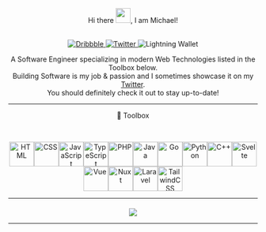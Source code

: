 <div align="center">
  Hi there <img src="https://raw.githubusercontent.com/MartinHeinz/MartinHeinz/master/wave.gif" height="30px" width="30px">, I am Michael!
</div>

<p align="center">
  <br />
  <a href="https://dribbble.com/michaelsi">
     <img alt="Dribbble" src="https://img.shields.io/badge/-%20dribbble-%23ff69b4?style=flat-square">
  </a>
  <a href="https://twitter.com/michaelsiemin">
    <img alt="Twitter" src="https://img.shields.io/badge/-twitter-1C9CEA?style=flat-square">
  </a>
  <img alt="Lightning Wallet" src="https://img.shields.io/badge/lightning-michaelsi%40getalby.com-yellow">
</p>

<div align="center">
  A Software Engineer specializing in modern Web Technologies listed in the Toolbox below.
  <br />
  Building Software is my job & passion and I sometimes showcase it on my <a href="https://twitter.com/michaelsiemin">Twitter</a>.
  <br />
  You should definitely check it out to stay up-to-date!
</div>

---
<p align="center">🧰 Toolbox</p>
  
<div align="center">
  
  <img src="https://cdn.worldvectorlogo.com/logos/html-1.svg" alt="HTML" width="50px" height="50px" /><img src="https://cdn.worldvectorlogo.com/logos/css-3.svg" alt="CSS" width="50px" height="50px" /><img src="https://cdn.worldvectorlogo.com/logos/javascript-1.svg" alt="JavaScript" width="50px" height="50px" /><img src="https://cdn.worldvectorlogo.com/logos/typescript.svg" alt="TypeScript" width="50px" height="50px" /><img src="https://cdn.worldvectorlogo.com/logos/php-1.svg" alt="PHP" width="50px" height="50px" /><img src="https://cdn.worldvectorlogo.com/logos/jee-3.svg" alt="Java" width="50px" height="50px" /><img src="https://cdn.worldvectorlogo.com/logos/go-8.svg" alt="Go" width="50px" height="50px" /><img src="https://cdn.worldvectorlogo.com/logos/python-5.svg" alt="Python" width="50px" height="50px" /><img src="https://cdn.worldvectorlogo.com/logos/c.svg" alt="C++" width="50px" height="50px" /><img src="https://cdn.worldvectorlogo.com/logos/svelte-1.svg" alt="Svelte" width="50px" height="50px" /><img src="https://cdn.worldvectorlogo.com/logos/vue-9.svg" alt="Vue" width="50px" height="50px" /><img src="https://cdn.worldvectorlogo.com/logos/nuxt-2.svg" alt="Nuxt" width="50px" height="50px" /><img src="https://cdn.worldvectorlogo.com/logos/laravel-2.svg" alt="Laravel" width="50px" height="50px" /><img src="https://cdn.worldvectorlogo.com/logos/tailwind-css-2.svg" alt="TailwindCSS" width="50px" height="50px" />
</div>
  
---

<div align="center" style="margin-top: 20px;">
  <img src="https://github-readme-streak-stats.herokuapp.com?user=1camou&theme=dark&hide_border=true" />
</div>

---
